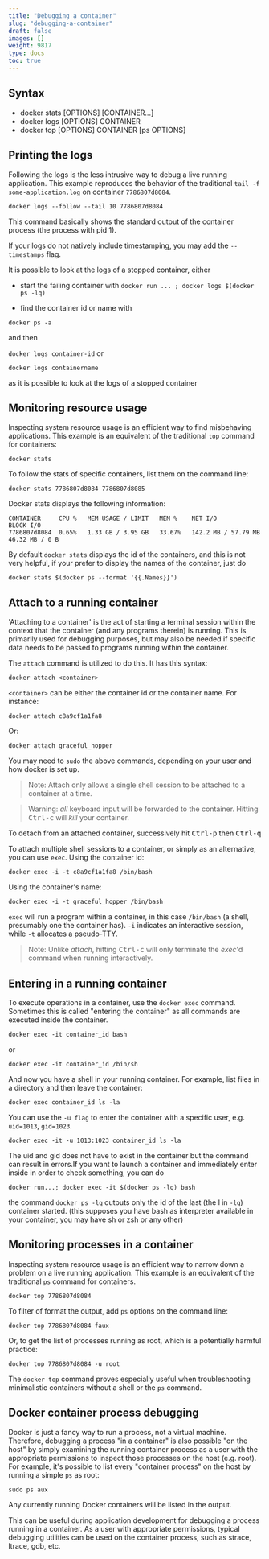 ```yaml
---
title: "Debugging a container"
slug: "debugging-a-container"
draft: false
images: []
weight: 9817
type: docs
toc: true
---
```


## Syntax
- docker stats [OPTIONS] [CONTAINER...]
- docker logs [OPTIONS] CONTAINER
- docker top [OPTIONS] CONTAINER [ps OPTIONS]

## Printing the logs
Following the logs is the less intrusive way to debug a live running application. This example reproduces the behavior of the traditional ``tail -f some-application.log`` on container ``7786807d8084``.

    docker logs --follow --tail 10 7786807d8084

This command basically shows the standard output of the container process (the process with pid 1).

If your logs do not natively include timestamping, you may add the ``--timestamps`` flag.

It is possible to look at the logs of a stopped container, either
- start the failing container with 
`docker run ... ; docker logs $(docker ps -lq)`

- find the container id or name with 

`docker ps -a`

and then

`docker logs container-id`
or

`docker logs containername`

as it is possible to look at the logs of a stopped container 

## Monitoring resource usage
Inspecting system resource usage is an efficient way to find misbehaving applications. This example is an equivalent of the traditional ``top`` command for containers:

    docker stats

To follow the stats of specific containers, list them on the command line:

    docker stats 7786807d8084 7786807d8085

Docker stats displays the following information:

    CONTAINER     CPU %   MEM USAGE / LIMIT   MEM %    NET I/O               BLOCK I/O
    7786807d8084  0.65%   1.33 GB / 3.95 GB   33.67%   142.2 MB / 57.79 MB   46.32 MB / 0 B

By default `docker stats` displays the id of the containers, and this is not very helpful, if your prefer to display the names of the container, just do

`docker stats $(docker ps --format '{{.Names}}')`



## Attach to a running container
'Attaching to a container' is the act of starting a terminal session within the context that the container (and any programs therein) is running. This is primarily used for debugging purposes, but may also be needed if specific data needs to be passed to programs running within the container.

The `attach` command is utilized to do this. It has this syntax:

    docker attach <container>

`<container>` can be either the container id or the container name. For instance:

    docker attach c8a9cf1a1fa8

Or:

    docker attach graceful_hopper

You may need to `sudo` the above commands, depending on your user and how docker is set up.

> Note: Attach only allows a single shell session to be attached to a container at a time.

> Warning: *all* keyboard input will be forwarded to the container. Hitting <kbd>Ctrl-c</kbd> will *kill* your container.

To detach from an attached container, successively hit <kbd>Ctrl-p</kbd> then <kbd>Ctrl-q</kbd> 

To attach multiple shell sessions to a container, or simply as an alternative, you can use `exec`. Using the container id:

    docker exec -i -t c8a9cf1a1fa8 /bin/bash

Using the container's name:

    docker exec -i -t graceful_hopper /bin/bash

`exec` will run a program within a container, in this case `/bin/bash` (a shell, presumably one the container has). `-i` indicates an interactive session, while `-t` allocates a pseudo-TTY. 

> Note: Unlike *attach*, hitting <kbd>Ctrl-c</kbd> will only terminate the *exec*'d command when running interactively.

## Entering in a running container
To execute operations in a container, use the `docker exec` command. Sometimes this is called "entering the container" as all commands are executed inside the container.

    docker exec -it container_id bash

or 

    docker exec -it container_id /bin/sh

And now you have a shell in your running container. For example, list files in a directory and then leave the container:

    docker exec container_id ls -la

You can use the `-u flag` to enter the container with a specific user, e.g. `uid=1013`, `gid=1023`.

    docker exec -it -u 1013:1023 container_id ls -la

The uid and gid does not have to exist in the container but the command can result in errors.If you want to launch a container and immediately enter inside in order to check something, you can do

`docker run...; docker exec -it $(docker ps -lq) bash`

the command `docker ps -lq` outputs only the id of the last (the l in `-lq`) container started.
(this supposes you have bash as interpreter available in your container, you may have sh or zsh or any other)





## Monitoring processes in a container
Inspecting system resource usage is an efficient way to narrow down a problem on a live running application. This example is an equivalent of the traditional ``ps`` command for containers.

    docker top 7786807d8084

To filter of format the output, add ``ps`` options on the command line:

    docker top 7786807d8084 faux

Or, to get the list of processes running as root, which is a potentially harmful practice:

    docker top 7786807d8084 -u root

The ``docker top`` command proves especially useful when troubleshooting minimalistic containers without a shell or the ``ps`` command.

## Docker container process debugging
Docker is just a fancy way to run a process, not a virtual machine. Therefore, debugging a process "in a container" is also possible "on the host" by simply examining the running container process as a user with the appropriate permissions to inspect those processes on the host (e.g. root). For example, it's possible to list every "container process" on the host by running a simple `ps` as root:

    sudo ps aux

Any currently running Docker containers will be listed in the output. 

This can be useful during application development for debugging a process running in a container. As a user with appropriate permissions, typical debugging utilities can be used on the container process, such as strace, ltrace, gdb, etc.

